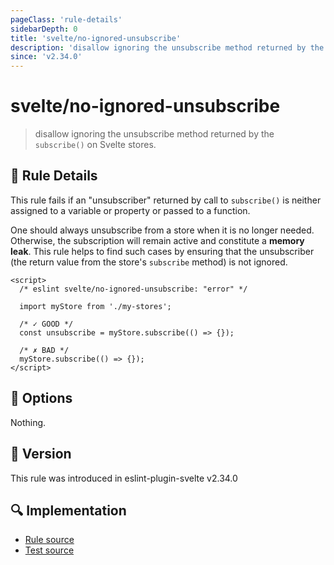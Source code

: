 ```yaml
---
pageClass: 'rule-details'
sidebarDepth: 0
title: 'svelte/no-ignored-unsubscribe'
description: 'disallow ignoring the unsubscribe method returned by the `subscribe()` on Svelte stores.'
since: 'v2.34.0'
---
```


# svelte/no-ignored-unsubscribe

> disallow ignoring the unsubscribe method returned by the `subscribe()` on Svelte stores.

## :book: Rule Details

This rule fails if an "unsubscriber" returned by call to `subscribe()` is neither assigned to a variable or property or passed to a function.

One should always unsubscribe from a store when it is no longer needed. Otherwise, the subscription will remain active and constitute a **memory leak**.
This rule helps to find such cases by ensuring that the unsubscriber (the return value from the store's `subscribe` method) is not ignored.

<ESLintCodeBlock>

<!--eslint-skip-->

```svelte
<script>
  /* eslint svelte/no-ignored-unsubscribe: "error" */

  import myStore from './my-stores';

  /* ✓ GOOD */
  const unsubscribe = myStore.subscribe(() => {});

  /* ✗ BAD */
  myStore.subscribe(() => {});
</script>
```

</ESLintCodeBlock>

## :wrench: Options

Nothing.

## :rocket: Version

This rule was introduced in eslint-plugin-svelte v2.34.0

## :mag: Implementation

- [Rule source](https://github.com/sveltejs/eslint-plugin-svelte/blob/main/packages/eslint-plugin-svelte/src/rules/no-ignored-unsubscribe.ts)
- [Test source](https://github.com/sveltejs/eslint-plugin-svelte/blob/main/packages/eslint-plugin-svelte/tests/src/rules/no-ignored-unsubscribe.ts)
